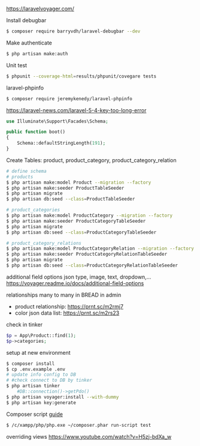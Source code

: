 https://laravelvoyager.com/

Install debugbar
```bash
$ composer require barryvdh/laravel-debugbar --dev

```
Make authenticate
```bash
$ php artisan make:auth
```

Unit test
```bash
$ phpunit --coverage-html=results/phpunit/covegare tests
```

laravel-phpinfo
```bash
$ composer require jeremykenedy/laravel-phpinfo
```

https://laravel-news.com/laravel-5-4-key-too-long-error
```php
use Illuminate\Support\Facades\Schema;

public function boot()
{
    Schema::defaultStringLength(191);
}
```


Create Tables: product, product_category, product_category_relation
```bash
# define schema
# products
$ php artisan make:model Product --migration --factory
$ php artisan make:seeder ProductTableSeeder
$ php artisan migrate
$ php artisan db:seed --class=ProductTableSeeder

# product_categories
$ php artisan make:model ProductCategory --migration --factory
$ php artisan make:seeder ProductCategoryTableSeeder
$ php artisan migrate
$ php artisan db:seed --class=ProductCategoryTableSeeder

# product_category_relations
$ php artisan make:model ProductCategoryRelation --migration --factory
$ php artisan make:seeder ProductCategoryRelationTableSeeder
$ php artisan migrate
$ php artisan db:seed --class=ProductCategoryRelationTableSeeder

```
additional field options
json type, image, text, dropdown,...
https://voyager.readme.io/docs/additional-field-options

relationships many to many in BREAD in admin
 - product relationship: https://prnt.sc/m2rmj7
 - color json data list: https://prnt.sc/m2rs23

check in tinker
```php
$p = App\Product::find(1);
$p->categories;
```

setup at new environment
```bash
$ composer install
$ cp .env.example .env
# update info config to DB
# #check connect to DB by tinker
$ php artisan tinker
    #DB::connection()->getPdo()
$ php artisan voyager:install --with-dummy
$ php artisan key:generate
```
Composer script
[guide](https://getcomposer.org/doc/articles/scripts.md)
```bash
$ /c/xampp/php/php.exe ~/composer.phar run-script test
```
overriding views
https://www.youtube.com/watch?v=H5zj-bdXa_w

